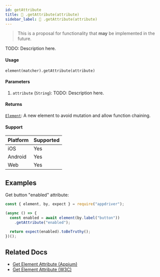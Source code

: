 ```yaml
---
id: getAttribute
title: 🔬 .getAttribute(attribute)
sidebar_label: 🔬 .getAttribute(attribute)
---
```


> This is a proposal for functionality that **may** be implemented in the future.

TODO: Description here.

#### Usage

```text
element(matcher).getAttribute(attribute)
```

#### Parameters

1. `attribute` (`String`): TODO: Description here.

#### Returns

[`Element`](../../element.md): A new element to avoid mutation and allow function chaining.

#### Support

| Platform | Supported |
| -------- | --------- |
| iOS      | Yes       |
| Android  | Yes       |
| Web      | Yes       |

## Examples

Get button "enabled" attribute:

```javascript
const { element, by, expect } = require("appdriver");

(async () => {
  const enabled = await element(by.label("button"))
    .getAttribute("enabled");
  
  return expect(enabled).toBeTruthy();
})();
```

## Related Docs

- [Get Element Attribute (Appium)](http://appium.io/docs/en/commands/element/attributes/attribute/)
- [Get Element Attribute (W3C)](https://www.w3.org/TR/webdriver/#dfn-get-element-attribute)